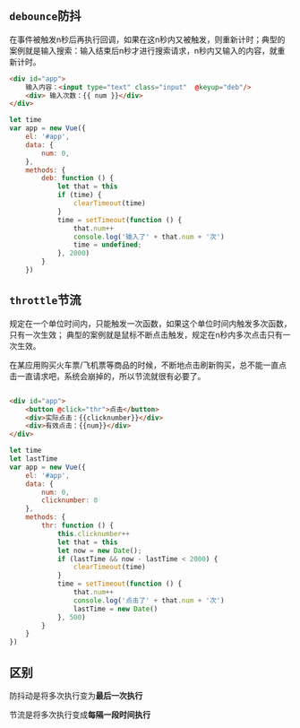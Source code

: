 ## ```debounce```防抖

在事件被触发n秒后再执行回调，如果在这n秒内又被触发，则重新计时；典型的案例就是输入搜索：输入结束后n秒才进行搜索请求，n秒内又输入的内容，就重新计时。
```html
<div id="app">
    输入内容：<input type="text" class="input"  @keyup="deb"/>
    <div> 输入次数：{{ num }}</div>
</div>
```

```javascript
let time
var app = new Vue({
    el: '#app',
    data: {
        num: 0,
    },
    methods: {
        deb: function () {
            let that = this
            if (time) {
                clearTimeout(time)
            }
            time = setTimeout(function () {
                that.num++
                console.log('输入了' + that.num + '次')
                time = undefined;
            }, 2000)
        }
    })

```


## ```throttle```节流


规定在一个单位时间内，只能触发一次函数，如果这个单位时间内触发多次函数，只有一次生效； 典型的案例就是鼠标不断点击触发，规定在n秒内多次点击只有一次生效。

在某应用购买火车票/飞机票等商品的时候，不断地点击刷新购买，总不能一直点击一直请求吧，系统会崩掉的，所以节流就很有必要了。


```html

<div id="app">
    <button @click="thr">点击</button>
    <div>实际点击：{{clicknumber}}</div>
    <div>有效点击：{{num}}</div>
</div>
```


```javascript
let time
let lastTime
var app = new Vue({
    el: '#app',
    data: {
        num: 0,
        clicknumber: 0
    },
    methods: {
        thr: function () {
            this.clicknumber++
            let that = this
            let now = new Date();
            if (lastTime && now - lastTime < 2000) {
                clearTimeout(time)
            }
            time = setTimeout(function () {
                that.num++
                console.log('点击了' + that.num + '次')
                lastTime = new Date()
            }, 500)
        }
    }
})


```


## 区别

防抖动是将多次执行变为**最后一次执行**

节流是将多次执行变成**每隔一段时间执行**
